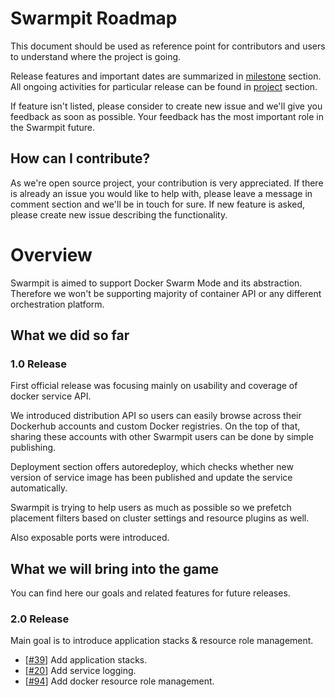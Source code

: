 Swarmpit Roadmap
================

This document should be used as reference point for contributors and users to understand where the
project is going.

Release features and important dates are summarized in 
[milestone](https://github.com/swarmpit/swarmpit/milestones) section. <br />
All ongoing activities for particular release can be found in 
[project](https://github.com/swarmpit/swarmpit/projects) section.

If feature isn't listed, please consider to create new issue and we'll give you feedback as soon
as possible. Your feedback has the most important role in the Swarmpit future.

## How can I contribute?

As we're open source project, your contribution is very appreciated. If there is already an issue you
would like to help with, please leave a message in comment section and we'll be in touch for sure. If 
new feature is asked, please create new issue describing the functionality.

# Overview

Swarmpit is aimed to support Docker Swarm Mode and its abstraction. Therefore we won't be supporting 
majority of container API or any different orchestration platform. 
 
## What we did so far 
 
### 1.0 Release

First official release was focusing mainly on usability and coverage of docker service API.

We introduced distribution API so users can easily browse across their Dockerhub accounts and
custom Docker registries. On the top of that, sharing these accounts with other Swarmpit users
can be done by simple publishing.

Deployment section offers autoredeploy, which checks whether new version of service image has been
published and update the service automatically.

Swarmpit is trying to help users as much as possible so we prefetch placement filters based
on cluster settings and resource plugins as well.

Also exposable ports were introduced.

## What we will bring into the game

You can find here our goals and related features for future releases.

### 2.0 Release

Main goal is to introduce application stacks & resource role management.

- [[#39](https://github.com/swarmpit/swarmpit/issues/39)] Add application stacks.
- [[#20](https://github.com/swarmpit/swarmpit/issues/20)] Add service logging.
- [[#94](https://github.com/swarmpit/swarmpit/issues/94)] Add docker resource role management.